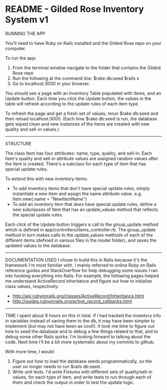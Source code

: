 # README - Gilded Rose Inventory System v1

RUNNING THE APP

You'll need to have Ruby on Rails installed and the Gilded Rose repo on your computer.

To run the app:
1. From the terminal window navigate to the folder that contains the Gilded Rose repo
2. Run the following at the command line:
   $rake db:seed
   $rails s
3. Go to localhost:3000 in your browser.

You should see a page with an Inventory Table populated with items, and an Update button.  Each time you click the Update button, the values in the table will refresh according to the update rules of each item type.

To refresh the page and get a fresh set of values, rerun $rake db:seed and then reload localhost:3000.
(Each time $rake db:seed is run, the database gets wiped clean and new instances of the items are created with new quality and sell-in values.)

--------------

STRUCTURE

The class Item has four attributes: name, type, quality, and sell-in.
Each Item's quality and sell-in attribute values are assigned random values after the Item is created.
There's a subclass for each type of item that has special update rules.

To extend this with new inventory items:
- To add inventory items that don't have special update rules, simply instantiate a new Item and assign the name attribute value.  e.g. Item.new(:name = "NewItemName")
- To add an inventory item that *does* have special update rules, define a new subclasses of Item that has an update_values method that reflects the special update rules.

Each click of the Update button triggers a call to the group_update method which is defined in app/controllers/items_controller.rb.  The group_update method in turn makes calls to the update_values methods of each of the different items (defined in various files in the model folder), and saves the updated values to the database.

--------------

DOCUMENTATION USED
I chose to build this in Rails because it's the framework I'm most familiar with.  I mainly referred to online Ruby on Rails reference guides and StackOverflow for help debugging some issues I ran into hooking everything into Rails.
For example, the following pages helped me understand ActiveRecord inheritance and figure out how to initialize class values, respectively:
- http://api.rubyonrails.org/classes/ActiveRecord/Inheritance.html
- http://guides.rubyonrails.org/active_record_callbacks.html

--------------

TIME
I spent about 9 hours on this in total.  If I had tracked the inventory info in variables instead of saving them to the db, it may have been simpler to implement (but may not have been as cool!).  It took me time to figure out how to seed the database and to debug a few things related to that, and to debug some other Rails quirks.  I'm looking forward to talking about the code.  Next time I'll be a bit more systematic about my commits to github.

With more time, I would:
1. Figure out how to load the database seeds programmatically, so the user no longer needs to run $rails db:seed.
2. Write unit tests.  I'd write Fixtures with different sets of quality/sell-in values, for each type of item, and write tests to run through each of them and check the output in order to test the update logic.